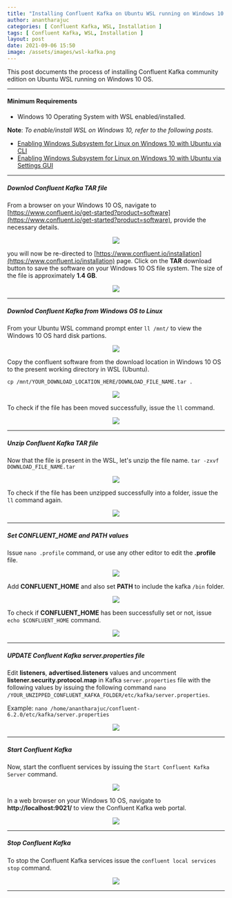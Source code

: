 ```yaml
---
title: "Installing Confluent Kafka on Ubuntu WSL running on Windows 10 OS"
author: anantharajuc
categories: [ Confluent Kafka, WSL, Installation ]
tags: [ Confluent Kafka, WSL, Installation ]
layout: post
date: 2021-09-06 15:50
image: /assets/images/wsl-kafka.png
---
```


This post documents the process of installing Confluent Kafka community edition on Ubuntu WSL running on Windows 10 OS.

---

#### Minimum Requirements

- Windows 10 Operating System with WSL enabled/installed.

**Note**: *To enable/install WSL on Windows 10, refer to the following posts.*

- [Enabling Windows Subsystem for Linux on Windows 10 with Ubuntu via CLI](https://anantharajuc.github.io/Enabling-Windows-Subsystem-for-Linux-via-CLI/)  
- [Enabling Windows Subsystem for Linux on Windows 10 with Ubuntu via Settings GUI](https://anantharajuc.github.io/Enabling-Windows-Subsystem-for-Linux-via-Settings-GUI/)  

---

##### Downlod Confluent Kafka TAR file  

From a browser on your Windows 10 OS, navigate to [https://www.confluent.io/get-started?product=software](https://www.confluent.io/get-started?product=software), provide the necessary details.  

<div style="text-align:center"><img src="{{ site.baseurl }}/assets/images/kafka-on-wsl/15.png" /></div>    

you will now be re-directed to [https://www.confluent.io/installation](https://www.confluent.io/installation) page. Click on the **TAR** download button to save the software on your Windows 10 OS file system. The size of the file is approximately **1.4 GB**.  

<div style="text-align:center"><img src="{{ site.baseurl }}/assets/images/kafka-on-wsl/16.png" /></div>    

---

##### Downlod Confluent Kafka from Windows OS to Linux  

From your Ubuntu WSL command prompt enter `ll /mnt/` to view the Windows 10 OS hard disk partions.

<div style="text-align:center"><img src="{{ site.baseurl }}/assets/images/kafka-on-wsl/17.PNG" /></div>    

Copy the confluent software from the download location in Windows 10 OS to the present working directory in WSL (Ubuntu).

`cp /mnt/YOUR_DOWNLOAD_LOCATION_HERE/DOWNLOAD_FILE_NAME.tar .`

<div style="text-align:center"><img src="{{ site.baseurl }}/assets/images/kafka-on-wsl/18.PNG" /></div>    

To check if the file has been moved successfully, issue the `ll` command.

<div style="text-align:center"><img src="{{ site.baseurl }}/assets/images/kafka-on-wsl/19.PNG" /></div>    

---

##### Unzip Confluent Kafka TAR file  

Now that the file is present in the WSL, let's unzip the file name. `tar -zxvf DOWNLOAD_FILE_NAME.tar`

<div style="text-align:center"><img src="{{ site.baseurl }}/assets/images/kafka-on-wsl/20.PNG" /></div>    

To check if the file has been unzipped successfully into a folder, issue the `ll` command again.

<div style="text-align:center"><img src="{{ site.baseurl }}/assets/images/kafka-on-wsl/21.PNG" /></div>    

---

##### Set CONFLUENT_HOME and PATH values  

Issue `nano .profile` command, or use any other editor to edit the **.profile** file.  

<div style="text-align:center"><img src="{{ site.baseurl }}/assets/images/kafka-on-wsl/22.PNG" /></div>    

Add **CONFLUENT_HOME** and also set **PATH** to include the kafka `/bin` folder. 

<div style="text-align:center"><img src="{{ site.baseurl }}/assets/images/kafka-on-wsl/23.PNG" /></div>    

To check if **CONFLUENT_HOME** has been successfully set or not, issue `echo $CONFLUENT_HOME` command.

<div style="text-align:center"><img src="{{ site.baseurl }}/assets/images/kafka-on-wsl/24.PNG" /></div>  

---

##### UPDATE Confluent Kafka server.properties file  

Edit **listeners**, **advertised.listeners** values and uncomment **listener.security.protocol.map** in Kafka `server.properties` file with the following values by issuing the following command `nano /YOUR_UNZIPPED_CONFLUENT_KAFKA_FOLDER/etc/kafka/server.properties`.

Example: `nano /home/anantharajuc/confluent-6.2.0/etc/kafka/server.properties`

<div style="text-align:center"><img src="{{ site.baseurl }}/assets/images/kafka-on-wsl/25.PNG" /></div>  

---

##### Start Confluent Kafka  

Now, start the confluent services by issuing the `Start Confluent Kafka Server` command.  

<div style="text-align:center"><img src="{{ site.baseurl }}/assets/images/kafka-on-wsl/26.PNG" /></div>    

In a web browser on your Windows 10 OS, navigate to **http://localhost:9021/** to view the Confluent Kafka web portal.

<div style="text-align:center"><img src="{{ site.baseurl }}/assets/images/kafka-on-wsl/27.png" /></div>    

---

##### Stop Confluent Kafka  

To stop the Confluent Kafka services issue the `confluent local services stop` command.  

<div style="text-align:center"><img src="{{ site.baseurl }}/assets/images/kafka-on-wsl/28.PNG" /></div>    

---
